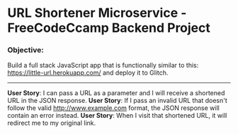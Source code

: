 # URL Shortener Microservice - FreeCodeCcamp Backend Project

### Objective:
Build a full stack JavaScript app that is functionally similar to this: https://little-url.herokuapp.com/ and deploy it to Glitch.

***

**User Story**:  I can pass a URL as a parameter and I will receive a shortened URL in the JSON response.
**User Story**: If I pass an invalid URL that doesn't follow the valid http://www.example.com format, the JSON response will contain an error instead.
**User Story**: When I visit that shortened URL, it will redirect me to my original link.
